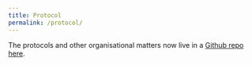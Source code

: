 ```yaml
---
title: Protocol
permalink: /protocol/
---
```


The protocols and other organisational matters now live in a [Github repo here](https://github.com/fs-linguistics/Fachschaft-Planning).
